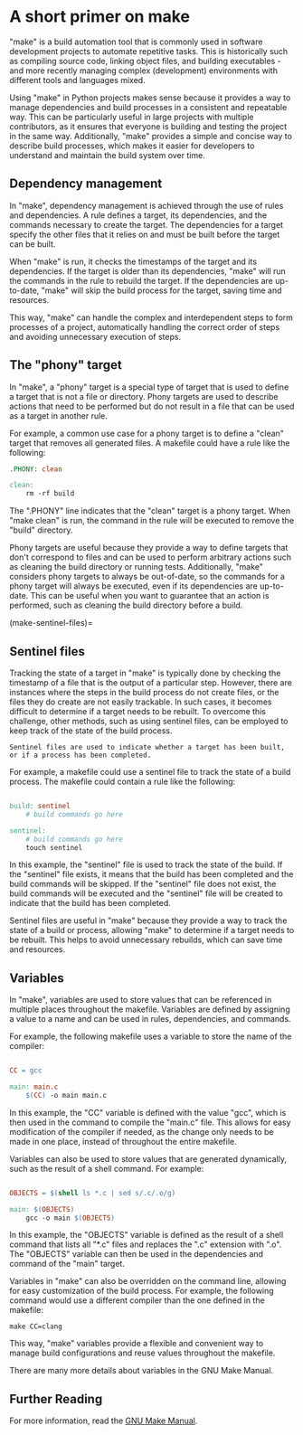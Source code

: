 # A short primer on make

"make" is a build automation tool that is commonly used in software development projects to automate repetitive tasks.
This is historically such as compiling source code, linking object files, and building executables - and more recently managing complex (development) environments with different tools and languages mixed.

Using "make" in Python projects makes sense because it provides a way to manage dependencies and build processes in a consistent and repeatable way.
This can be particularly useful in large projects with multiple contributors, as it ensures that everyone is building and testing the project in the same way.
Additionally, "make" provides a simple and concise way to describe build processes, which makes it easier for developers to understand and maintain the build system over time.

## Dependency management

In "make", dependency management is achieved through the use of rules and dependencies.
A rule defines a target, its dependencies, and the commands necessary to create the target.
The dependencies for a target specify the other files that it relies on and must be built before the target can be built.

When "make" is run, it checks the timestamps of the target and its dependencies.
If the target is older than its dependencies, "make" will run the commands in the rule to rebuild the target.
If the dependencies are up-to-date, "make" will skip the build process for the target, saving time and resources.

This way, "make" can handle the complex and interdependent steps to form processes of a project, automatically handling the correct order of steps and avoiding unnecessary execution of steps.

## The "phony" target

In "make", a "phony" target is a special type of target that is used to define a target that is not a file or directory. Phony targets are used to describe actions that need to be performed but do not result in a file that can be used as a target in another rule.

For example, a common use case for a phony target is to define a "clean" target that removes all generated files.
A makefile could have a rule like the following:

```makefile
.PHONY: clean

clean:
    rm -rf build
```

The ".PHONY" line indicates that the "clean" target is a phony target. When "make clean" is run, the command in the rule will be executed to remove the "build" directory.

Phony targets are useful because they provide a way to define targets that don't correspond to files and can be used to perform arbitrary actions such as cleaning the build directory or running tests.
Additionally, "make" considers phony targets to always be out-of-date, so the commands for a phony target will always be executed, even if its dependencies are up-to-date.
This can be useful when you want to guarantee that an action is performed, such as cleaning the build directory before a build.

(make-sentinel-files)=

## Sentinel files

Tracking the state of a target in "make" is typically done by checking the timestamp of a file that is the output of a particular step.
However, there are instances where the steps in the build process do not create files, or the files they do create are not easily trackable.
In such cases, it becomes difficult to determine if a target needs to be rebuilt.
To overcome this challenge, other methods, such as using sentinel files, can be employed to keep track of the state of the build process.

```{note}
Sentinel files are used to indicate whether a target has been built, or if a process has been completed.
```

For example, a makefile could use a sentinel file to track the state of a build process.
The makefile could contain a rule like the following:

```makefile

build: sentinel
    # build commands go here

sentinel:
    # build commands go here
    touch sentinel
```

In this example, the "sentinel" file is used to track the state of the build. If the "sentinel" file exists, it means that the build has been completed and the build commands will be skipped.
If the "sentinel" file does not exist, the build commands will be executed and the "sentinel" file will be created to indicate that the build has been completed.

Sentinel files are useful in "make" because they provide a way to track the state of a build or process, allowing "make" to determine if a target needs to be rebuilt.
This helps to avoid unnecessary rebuilds, which can save time and resources.

## Variables

In "make", variables are used to store values that can be referenced in multiple places throughout the makefile. Variables are defined by assigning a value to a name and can be used in rules, dependencies, and commands.

For example, the following makefile uses a variable to store the name of the compiler:

```makefile

CC = gcc

main: main.c
    $(CC) -o main main.c
```

In this example, the "CC" variable is defined with the value "gcc", which is then used in the command to compile the "main.c" file.
This allows for easy modification of the compiler if needed, as the change only needs to be made in one place, instead of throughout the entire makefile.

Variables can also be used to store values that are generated dynamically, such as the result of a shell command. For example:

```makefile

OBJECTS = $(shell ls *.c | sed s/.c/.o/g)

main: $(OBJECTS)
    gcc -o main $(OBJECTS)
```

In this example, the "OBJECTS" variable is defined as the result of a shell command that lists all "*.c" files and replaces the ".c" extension with ".o".
The "OBJECTS" variable can then be used in the dependencies and command of the "main" target.

Variables in "make" can also be overridden on the command line, allowing for easy customization of the build process.
For example, the following command would use a different compiler than the one defined in the makefile:

```shell
make CC=clang
```

This way, "make" variables provide a flexible and convenient way to manage build configurations and reuse values throughout the makefile.

There are many more details about variables in the GNU Make Manual.

## Further Reading

For more information, read the [GNU Make Manual](https://www.gnu.org/software/make/manual/make.html).

